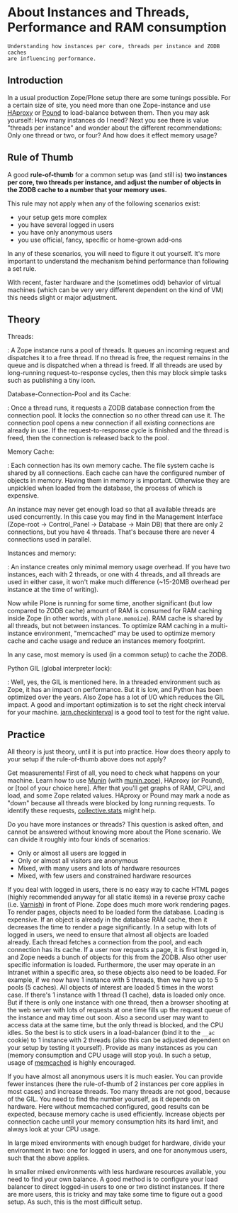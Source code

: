 # About Instances and Threads, Performance and RAM consumption

```{admonition} Description
Understanding how instances per core, threads per instance and ZODB caches
are influencing performance.
```

## Introduction

In a usual production Zope/Plone setup there are some tunings possible.
For a certain size of site, you need more than one Zope-instance and use [HAproxy] or [Pound] to load-balance between them.
Then you may ask yourself: How many instances do I need?
Next you see there is value "threads per instance" and wonder about the different
recommendations: Only one thread or two, or four? And how does it effect memory usage?

## Rule of Thumb

A good **rule-of-thumb** for a common setup was (and still is) **two
instances per core, two threads per instance, and adjust the number of objects in
the ZODB cache to a number that your memory uses.**

This rule may not apply when any of the following scenarios exist:

- your setup gets more complex
- you have several logged in users
- you have only anonymous users
- you use official, fancy, specific or home-grown add-ons

In any of these scenarios, you will need to figure it out yourself. It's more important to understand the mechanism behind performance than following a set rule.

With recent, faster hardware and the (sometimes odd) behavior of virtual
machines (which can be very very different dependent on the kind of VM) this
needs slight or major adjustment.

## Theory

Threads:

: A Zope instance runs a pool of threads. It queues an incoming
  request and dispatches it to a free thread. If no thread is free, the request
  remains in the queue and is dispatched when a thread is freed. If all threads
  are used by long-running request-to-response cycles, then this may block simple
  tasks such as publishing a tiny icon.

Database-Connection-Pool and its Cache:

: Once a thread runs, it requests a ZODB
  database connection from the connection pool. It locks the connection so no
  other thread can use it. The connection pool opens a new connection if all
  existing connections are already in use. If the request-to-response cycle is
  finished and the thread is freed, then the connection is released back to the pool.

Memory Cache:

: Each connection has its own memory cache. The file system cache is shared by
  all connections. Each cache can have the configured number of objects in
  memory. Having them in memory is important. Otherwise they are unpickled when
  loaded from the database, the process of which is expensive.

  An instance may never get enough load so that all available threads are used
  concurrently. In this case you may find in the Management Interface (Zope-root -> Control_Panel
  -> Database -> Main DB) that there are only 2 connections, but you have 4
  threads. That's because there are never 4 connections used in parallel.

Instances and memory:

: An instance creates only minimal memory usage overhead. If you have two
  instances, each with 2 threads, or one with 4 threads, and all threads are used
  in either case, it won't make much difference (~15-20MB overhead per instance
  at the time of writing).

  Now while Plone is running for some time, another significant (but low compared to
  ZODB cache) amount of RAM is consumed for RAM caching inside Zope
  (in other words, with `plone.memoize`). RAM cache is shared by all threads, but not between
  instances. To optimize RAM caching in a multi-instance environment, "memcached"
  may be used to optimize memory cache and cache usage and reduce an instances
  memory footprint.

  In any case, most memory is used (in a common setup) to cache the ZODB.

Python GIL (global interpreter lock):

: Well, yes, the GIL is mentioned here. In a threaded environment such as Zope,
  it has an impact on performance. But it is low, and Python has been optimized
  over the years. Also Zope has a lot of I/O which reduces the GIL impact. A
  good and important optimization is to set the right check interval for your
  machine. [jarn.checkinterval] is a good tool to test for the right value.

## Practice

All theory is just theory, until it is put into practice. How does theory apply to your setup if the rule-of-thumb
above does not apply?

Get measurements! First of all, you need to check what happens on your
machine. Learn how to use [Munin] (with [munin.zope]), HAproxy
(or Pound), or \[tool of your choice here\]. After that you'll get graphs of RAM,
CPU, and load, and some Zope related values. HAproxy or Pound may mark a node
as "down" because all threads were blocked by long running requests. To identify
these requests, [collective.stats] might help.

Do you have more instances or threads? This question is asked often, and cannot be
answered without knowing more about the Plone scenario. We can divide it roughly
into four kinds of scenarios:

- Only or almost all users are logged in
- Only or almost all visitors are anonymous
- Mixed, with many users and lots of hardware resources
- Mixed, with few users and constrained hardware resources

If you deal with logged in users, there is no easy way to cache HTML pages
(highly recommended anyway for all static items) in a reverse proxy cache (i.e.
[Varnish]) in front of Plone. Zope does much more work rendering pages. To
render pages, objects need to be loaded form the database. Loading is expensive.
If an object is already in the database RAM cache, then it decreases the time to render a
page significantly. In a setup with lots of logged in users, we need to ensure that
almost all objects are loaded already. Each thread fetches a connection
from the pool, and each connection has its cache. If a user now requests a page, it
is first logged in, and Zope needs a bunch of objects for this from the ZODB. Also
other user specific information is loaded. Furthermore, the user may operate in an Intranet
within a specific area, so these objects also need to be loaded. For example,
if we now have 1 instance with 5 threads, then we have up to 5 pools (5 caches). All objects of
interest are loaded 5 times in the worst case. If there's 1 instance with 1 thread
(1 cache), data is loaded only once. But if there is only one instance with one
thread, then a browser shooting at the web server with lots of requests at one time
fills up the request queue of the instance and may time out soon. Also a second
user may want to access data at the same time, but the only thread is blocked,
and the CPU idles. So the best is to stick users in a load-balancer (bind it to
the `__ac` cookie) to 1 instance with 2 threads (also this can be adjusted
dependent on your setup by testing it yourself). Provide as many instances as you
can (memory consumption and CPU usage will stop you). In such a setup, usage of
[memcached] is highly encouraged.

If you have almost all anonymous users it is much easier. You can provide fewer
instances (here the rule-of-thumb of 2 instances per core applies in most cases) and increase
threads. Too many threads are not good, because of the GIL. You need to find the
number yourself, as it depends on hardware. Here without memcached configured,
good results can be expected, because memory cache is used efficiently. Increase
objects per connection cache until your memory consumption hits its hard limit, and
always look at your CPU usage.

In large mixed environments with enough budget for hardware, divide
your environment in two: one for logged in users, and one for anonymous users, such that the above
applies.

In smaller mixed environments with less hardware resources available, you need to find your
own balance. A good method is to configure your load balancer to direct logged-in
users to one or two distinct instances. If there are more users, this is
tricky and may take some time to figure out a good setup. As such, this is the
most difficult setup.

[collective.stats]: https://pypi.python.org/pypi/collective.stats
[haproxy]: http://www.haproxy.org/
[jarn.checkinterval]: https://pypi.python.org/pypi/jarn.checkinterval
[memcached]: https://www.memcached.org/
[munin]: http://munin-monitoring.org/
[munin.zope]: https://pypi.python.org/pypi/munin.zope
[pound]: http://www.apsis.ch/pound
[varnish]: https://www.varnish-cache.org
